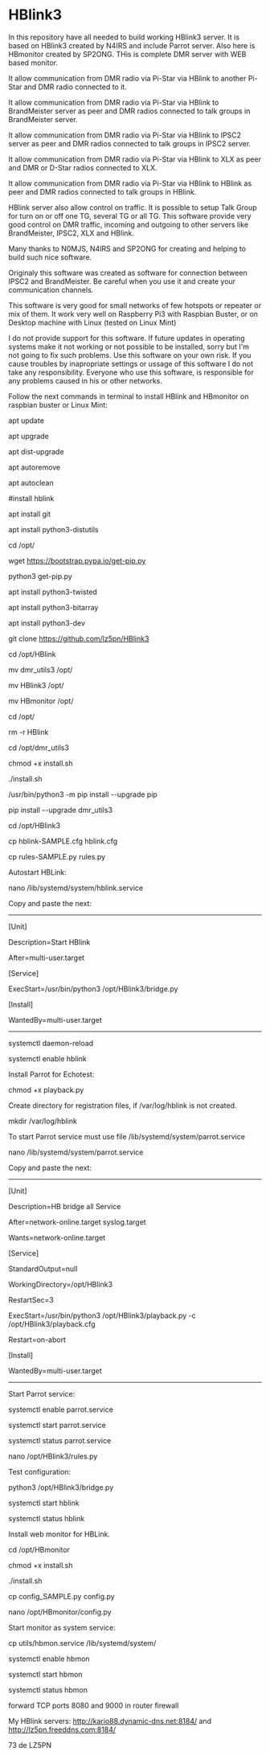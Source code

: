 # HBlink3

In this repository have all needed to build working HBlink3 server. It is based on HBlink3 created by N4IRS and include Parrot server. Also here is HBmonitor created by SP2ONG. THis is complete DMR server with WEB based monitor.

It allow communication from DMR radio via Pi-Star via HBlink to another Pi-Star and DMR radio connected to it.

It allow communication from DMR radio via Pi-Star via HBlink to BrandMeister server as peer and DMR radios connected to talk groups in BrandMeister server.

It allow communication from DMR radio via Pi-Star via HBlink to IPSC2 server as peer and DMR radios connected to talk groups in IPSC2 server.

It allow communication from DMR radio via Pi-Star via HBlink to XLX as peer and DMR or D-Star radios connected to XLX.

It allow communication from DMR radio via Pi-Star via HBlink to HBlink as peer and DMR radios connected to talk groups in HBlink.

HBlink server also allow control on traffic. It is possible to setup Talk Group for turn on or off one TG, several TG or all TG. This software provide very good control on DMR traffic, incoming and outgoing to other servers like BrandMeister, IPSC2, XLX and HBlink.

Many thanks to N0MJS, N4IRS and SP2ONG for creating and helping to build such nice software.

Originaly this software was created as software for connection between IPSC2 and BrandMeister. Be careful when you use it and create your communication channels. 

This software is very good for small networks of few hotspots or repeater or mix of them. It work very well on Raspberry Pi3 with Raspbian Buster, or on Desktop machine with Linux (tested on Linux Mint)

I do not provide support for this software. If future updates in operating systems make it not working or not possible to be installed, sorry but I'm not going to fix such problems. Use this software on your own risk. If you cause troubles by inapropriate settings or ussage of this software I do not take any responsibility. Everyone who use this software, is responsible for any problems caused in his or other networks.

Follow the next commands in terminal to install HBlink and HBmonitor on raspbian buster or Linux Mint:

apt update

apt upgrade

apt dist-upgrade

apt autoremove

apt autoclean

#install hblink

apt install git

apt install python3-distutils

cd /opt/

wget https://bootstrap.pypa.io/get-pip.py

python3 get-pip.py

apt install python3-twisted

apt install python3-bitarray

apt install python3-dev

git clone https://github.com/lz5pn/HBlink3

cd /opt/HBlink

mv dmr_utils3 /opt/

mv HBlink3 /opt/

mv HBmonitor /opt/

cd /opt/

rm -r HBlink

cd /opt/dmr_utils3

chmod +x install.sh

./install.sh

/usr/bin/python3 -m pip install --upgrade pip

pip install --upgrade dmr_utils3

cd /opt/HBlink3

cp hblink-SAMPLE.cfg hblink.cfg

cp rules-SAMPLE.py rules.py

Autostart HBLink:

nano /lib/systemd/system/hblink.service

Copy and paste the next:

------------------------------------------------------------------------------------------------------------------------
[Unit]

Description=Start HBlink

After=multi-user.target

[Service]

ExecStart=/usr/bin/python3 /opt/HBlink3/bridge.py

[Install]

WantedBy=multi-user.target

------------------------------------------------------------------------------------------------------------------------

systemctl daemon-reload

systemctl enable hblink


Install Parrot for Echotest:

chmod +x playback.py


Create directory for registration files, if /var/log/hblink is not created.

mkdir /var/log/hblink

To start Parrot service must use file /lib/systemd/system/parrot.service 

nano /lib/systemd/system/parrot.service

Copy and paste the next:

------------------------------------------------------------------------------------------------------------------------
[Unit]

Description=HB bridge all Service

After=network-online.target syslog.target

Wants=network-online.target

[Service]

StandardOutput=null

WorkingDirectory=/opt/HBlink3

RestartSec=3

ExecStart=/usr/bin/python3 /opt/HBlink3/playback.py -c /opt/HBlink3/playback.cfg

Restart=on-abort

[Install]

WantedBy=multi-user.target

------------------------------------------------------------------------------------------------------------------------

Start Parrot service:

systemctl enable parrot.service

systemctl start parrot.service

systemctl status parrot.service

nano /opt/HBlink3/rules.py

Test configuration:

python3 /opt/HBlink3/bridge.py

systemctl start hblink

systemctl status hblink

Install web monitor for HBLink.

cd /opt/HBmonitor

chmod +x install.sh

./install.sh

cp config_SAMPLE.py config.py

nano /opt/HBmonitor/config.py

Start monitor as system service:

cp utils/hbmon.service /lib/systemd/system/

systemctl enable hbmon

systemctl start hbmon

systemctl status hbmon

forward TCP ports 8080 and 9000 in router firewall


My HBlink servers: http://kario88.dynamic-dns.net:8184/ and http://lz5pn.freeddns.com:8184/


73 de LZ5PN
